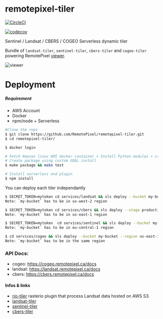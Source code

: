 # remotepixel-tiler

[![CircleCI](https://circleci.com/gh/RemotePixel/remotepixel-tiler.svg?style=svg)](https://circleci.com/gh/RemotePixel/remotepixel-tiler)

[![codecov](https://codecov.io/gh/RemotePixel/remotepixel-tiler/branch/master/graph/badge.svg)](https://codecov.io/gh/RemotePixel/remotepixel-tiler)

Sentinel / Landsat / CBERS / COGEO Serverless dynamic tiler

Bundle of `landsat-tiler`, `sentinel-tiler`, `cbers-tiler` and `cogeo-tiler` powering RemotePixel [viewer](https://viewer.remotepixel.ca).

![viewer](https://user-images.githubusercontent.com/10407788/34139036-873c23e2-e440-11e7-9699-a2da6046a494.jpg)

# Deployment

##### Requirement
  - AWS Account
  - Docker
  - npm/node + Serverless

```bash
#Clone the repo
$ git clone https://github.com/RemotePixel/remotepixel-tiler.git
$ cd remotepixel-tiler/

$ docker login

# Fetch Amazon linux AMI docker container + Install Python modules + create package
# Create package using custom GDAL install
$ make package && make test

# Install serverless and plugin
$ npm install
```

You can deploy each tiler independantly

```bash
$ SECRET_TOKEN=mytoken cd services/landsat && sls deploy --bucket my-bucket
Note: `my-bucket` has to be in us-west-2 region

$ SECRET_TOKEN=mytoken cd services/cbers && sls deploy --stage production --bucket my-bucket
Note: `my-bucket` has to be in us-east-1 region

$ SECRET_TOKEN=mytoken  cd services/sentinel && sls deploy --bucket my-bucket 
Note: `my-bucket` has to be in eu-central-1 region

$ cd services/cogeo && sls deploy --bucket my-bucket --region us-east-1
Note: `my-bucket` has to be in the same region
```

### API Docs:
- cogeo: https://cogeo.remotepixel.ca/docs
- landsat: https://landsat.remotepixel.ca/docs
- cbers: https://cbers.remotepixel.ca/docs

#### Infos & links
- [rio-tiler](https://github.com/mapbox/rio-tiler) rasterio plugin that process Landsat data hosted on AWS S3.
- [landsat-tiler](https://github.com/mapbox/landsat-tiler)
- [sentinel-tiler](https://github.com/mapbox/sentinel-tiler)
- [cbers-tiler](https://github.com/mapbox/cbers-tiler)
